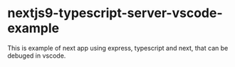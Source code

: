 # nextjs9-typescript-server-vscode-example
This is example of next app using express, typescript and next, that can be debuged in vscode.
